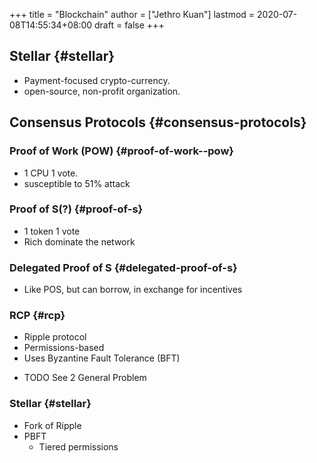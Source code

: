 +++
title = "Blockchain"
author = ["Jethro Kuan"]
lastmod = 2020-07-08T14:55:34+08:00
draft = false
+++

## Stellar {#stellar}

- Payment-focused crypto-currency.
- open-source, non-profit organization.

## Consensus Protocols {#consensus-protocols}

### Proof of Work (POW) {#proof-of-work--pow}

- 1 CPU 1 vote.
- susceptible to 51% attack

### Proof of S(?) {#proof-of-s}

- 1 token 1 vote
- Rich dominate the network

### Delegated Proof of S {#delegated-proof-of-s}

- Like POS, but can borrow, in exchange for incentives

### RCP {#rcp}

- Ripple protocol
- Permissions-based
- Uses Byzantine Fault Tolerance (BFT)

<!--list-separator-->

- <span class="org-todo todo TODO">TODO</span> See 2 General Problem

### Stellar {#stellar}

- Fork of Ripple
- PBFT
  - Tiered permissions
